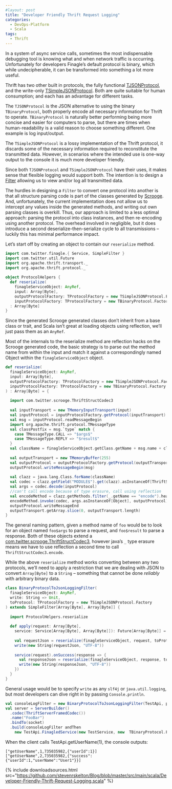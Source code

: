 ```yaml
---
#layout: post
title: "Developer Friendly Thrift Request Logging"
categories:
  - DevOps-Platform
  - Scala
tags:
  - Thrift
---
```


In a system of async service calls, sometimes the most indispensable debugging tool is knowing what and when network
traffic is occurring. Unfortunately for developers Finagle’s default protocol is binary, which while undecipherable, it
can be transformed into something a lot more useful.

Thrift has two other built in protocols, the fully
functional [TJSONProtocol](https://github.com/twitter/thrift/blob/master/lib/java/src/org/apache/thrift/protocol/TJSONProtocol.java),
and the
write-only [TSimpleJSONProtocol](https://github.com/apache/thrift/blob/master/lib/java/src/org/apache/thrift/protocol/TSimpleJSONProtocol.java).
Both are quite suitable for human consumption; and each has an advantage for different tasks.

The `TJSONProtocol` is the JSON alternative to using the binary `TBinaryProtocol`, both properly encode all necessary
information for Thrift to operate. `TBinaryProtocol` is naturally better performing being more concise and easier for
computers to parse, but there are times when human-readability is a valid reason to choose something different. One
example is log input/output.

The `TSimpleJSONProtocol` is a lossy implementation of the Thrift protocol, it discards some of the necessary
information required to reconstitute the transmitted data. However, in scenarios where the intended use is one-way
output to the console it is much more developer friendly.

Since both `TJSONProtocol` and `TSimpleJSONProtocol` have their uses, it makes sense that flexible logging would support
both. The intention is to design
a [Filter](https://github.com/twitter/finagle/blob/master/finagle-core/src/main/scala/com/twitter/finagle/Filter.scala)
allowing us to view and/or log all transmitted data.

The hurdles in designing a `Filter` to convert one protocol into another is that all structure parsing code is part of
the classes generated by [Scrooge](https://github.com/twitter/scrooge). And, unfortunately, the current implementation
does not allow us to intercept any values inside the generated methods, and writing out own parsing classes is overkill.
Thus, our approach is limited to a less optimal approach: parsing the protocol into class instances, and then re-encoding
using another protocol. The overhead involved in negligible, but it does introduce a second deserialize-then-serialize
cycle to all transmissions – luckily this has minimal performance impact.

Let’s start off by creating an object to contain our `reserialize` method.

```scala
import com.twitter.finagle.{ Service, SimpleFilter }
import com.twitter.util.Future
import org.apache.thrift.transport._
import org.apache.thrift.protocol._
 
object ProtocolHelpers {
  def reserialize(
    finagleServiceObject: AnyRef,
    input: Array[Byte],
    outputProtocolFactory: TProtocolFactory = new TSimpleJSONProtocol.Factory,
    inputProtocolFactory: TProtocolFactory = new TBinaryProtocol.Factory)
  : Array[Byte]
}
```

Since the generated Scrooge generated classes don’t inherit from a base class or trait, and Scala isn’t great at loading
objects using reflection, we’ll just pass them as an `AnyRef`.

Most of the internals to the reserialize method are reflection hacks on the Scrooge generated code, the basic strategy
is to parse out the method name from within the input and match it against a correspondingly named Object within
the `finagleServiceObject` object.

```scala
def reserialize(
  finagleServiceObject: AnyRef,
  input: Array[Byte],
  outputProtocolFactory: TProtocolFactory = new TSimpleJSONProtocol.Factory,
  inputProtocolFactory: TProtocolFactory = new TBinaryProtocol.Factory
) : Array[Byte] = {
 
  import com.twitter.scrooge.ThriftStructCodec3
 
  val inputTransport = new TMemoryInputTransport(input)
  val inputProtocol = inputProtocolFactory.getProtocol(inputTransport)
  val msg = inputProtocol.readMessageBegin
  import org.apache.thrift.protocol.TMessageType
  val classPostfix = msg.`type` match {
    case TMessageType.CALL => "$args$"
    case TMessageType.REPLY => "$result$"
  } 
  val className = finagleServiceObject.getClass.getName + msg.name + classPostfix
 
  val outputTransport = new TMemoryBuffer(255)
  val outputProtocol = outputProtocolFactory.getProtocol(outputTransport)
  outputProtocol.writeMessageBegin(msg)
 
  val clazz = java.lang.Class.forName(className)
  val codec = clazz.getField("MODULE$").get(clazz).asInstanceOf[ThriftStructCodec3[_]]
  val args = codec.decode(inputProtocol)
  //can't call encode because of type erasure, call using reflection
  val encodeMethod = clazz.getMethods.filter(_.getName == "encode").head
  encodeMethod.invoke(codec, args.asInstanceOf[Object], outputProtocol)
  outputProtocol.writeMessageEnd
  outputTransport.getArray.slice(0, outputTransport.length)
}
```

The general naming pattern, given a method name of `foo` would be to look for an object named `foo$args` to parse a
request, and `foo$result` to parse a response. Both of these objects extend
a [com.twitter.scrooge.ThriftStructCodec3](https://github.com/twitter/scrooge/blob/master/scrooge-runtime/src/main/scala/com/twitter/scrooge/ThriftStruct.scala),
however java’s `_` type erasure means we have to use reflection a second time to call `ThriftStructCodec3.encode`.

While the above `reserialize` method works converting between any two protocols, we’ll need to apply a restriction that
we are dealing with JSON to convert `Array[Byte]` to a `String` – something that cannot be done _reliably_ with
arbitrary binary data.

```scala
class BinaryProtocolToJsonLoggingFilter(
  finagleServiceObject: AnyRef,
  write: String => Unit,
  toProtocol: TProtocolFactory = new TSimpleJSONProtocol.Factory
) extends SimpleFilter[Array[Byte], Array[Byte]] {
 
  import ProtocolHelpers.reserialize
 
  def apply(request: Array[Byte],
    service: Service[Array[Byte], Array[Byte]]): Future[Array[Byte]] = {
 
    val requestJson = reserialize(finagleServiceObject, request, toProtocol)
    write(new String(requestJson, "UTF-8"))
 
    service(request).onSuccess(response => {
      val responseJson = reserialize(finagleServiceObject, response, toProtocol)
      write(new String(responseJson, "UTF-8"))
    })
  }
}
```

General usage would be to specify `write` as any `slf4j` or `java.util.logging`, but most developers can dive right in
by passing `Console.println`.

```scala
val consoleLogFilter = new BinaryProtocolToJsonLoggingFilter(TestApi, println)
val server = ServerBuilder()
  .codec(ThriftServerFramedCodec())
  .name("FooBar")
  .bindTo(socket)
  .build(consoleLogFilter andThen 
    new TestApi.FinagledService(new TestService, new  TBinaryProtocol.Factory))
```

When the client calls TestApi.getUserName(1), the console outputs:

```
["getUserName",1,735035982,{"userId":1}]
["getUserName",2,735035982,{"success":{"userId":1,"userName":"User1"}}]
```

{%
include downloadsources.html
src="https://github.com/stevenrskelton/Blog/blob/master/src/main/scala/Developer-Friendly-Thrift-Request-Logging.scala"
%}